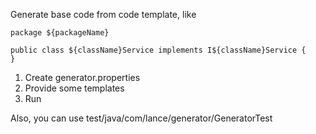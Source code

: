 Generate base code from code template, like

```
package ${packageName}

public class ${className}Service implements I${className}Service {
}
```

1. Create generator.properties
2. Provide some templates
3. Run



Also, you can use test/java/com/lance/generator/GeneratorTest